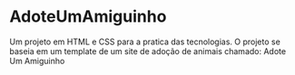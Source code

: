 # AdoteUmAmiguinho
Um projeto em HTML e CSS para a pratica das tecnologias. O projeto se baseia em um template de um site de adoção de animais chamado: Adote Um Amiguinho
